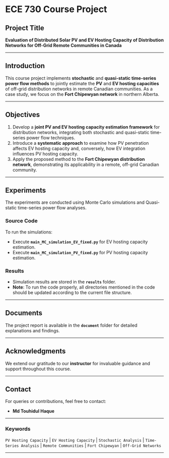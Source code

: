 # ECE 730 Course Project

## Project Title
**Evaluation of Distributed Solar PV and EV Hosting Capacity of Distribution Networks for Off-Grid Remote Communities in Canada**

---

## Introduction
This course project implements **stochastic** and **quasi-static time-series power flow methods** to jointly estimate the **PV** and **EV hosting capacities** of off-grid distribution networks in remote Canadian communities. As a case study, we focus on the **Fort Chipewyan network** in northern Alberta. 

---

## Objectives
1. Develop a **joint PV and EV hosting capacity estimation framework** for distribution networks, integrating both stochastic and quasi-static time-series power flow techniques.
2. Introduce a **systematic approach** to examine how PV penetration affects EV hosting capacity and, conversely, how EV integration influences PV hosting capacity.
3. Apply the proposed method to the **Fort Chipewyan distribution network**, demonstrating its applicability in a remote, off-grid Canadian community.

---

## Experiments
The experiments are conducted using Monte Carlo simulations and Quasi-static time-series power flow analyses.

### Source Code
To run the simulations:
- Execute **`main_MC_simulation_EV_fixed.py`** for EV hosting capacity estimation.
- Execute **`main_MC_simulation_PV_fixed.py`** for PV hosting capacity estimation.

### Results
- Simulation results are stored in the **`results`** folder.
- **Note**: To run the code properly, all directories mentioned in the code should be updated according to the current file structure.

---

## Documents
The project report is available in the **`document`** folder for detailed explanations and findings.

---

## Acknowledgments
We extend our gratitude to our **instructor** for invaluable guidance and support throughout this course.


---

## Contact
For queries or contributions, feel free to contact:
- **Md Touhidul Haque**

---

### Keywords
`PV Hosting Capacity` | `EV Hosting Capacity` | `Stochastic Analysis` | `Time-Series Analysis` | `Remote Communities` | `Fort Chipewyan` | `Off-Grid Networks`

---
